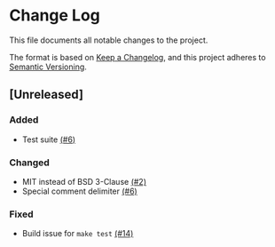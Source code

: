 # Change Log

This file documents all notable changes to the project.

The format is based on [Keep a Changelog](https://keepachangelog.com/en/1.0.0/),
and this project adheres to [Semantic
Versioning](https://semver.org/spec/v2.0.0.html).

## [Unreleased]

### Added

- Test suite [(#6)](https://github.com/andrewjstryker/makefile-helper/issues/6)

### Changed

- MIT instead of BSD 3-Clause [(#2)](https://github.com/andrewjstryker/makefile-helper/issues/2)
- Special comment delimiter [(#6)](https://github.com/andrewjstryker/makefile-helper/issues/6)

### Fixed

- Build issue for `make test`
  [(#14)](https://github.com/andrewjstryker/makefile-helper/issues/14)
